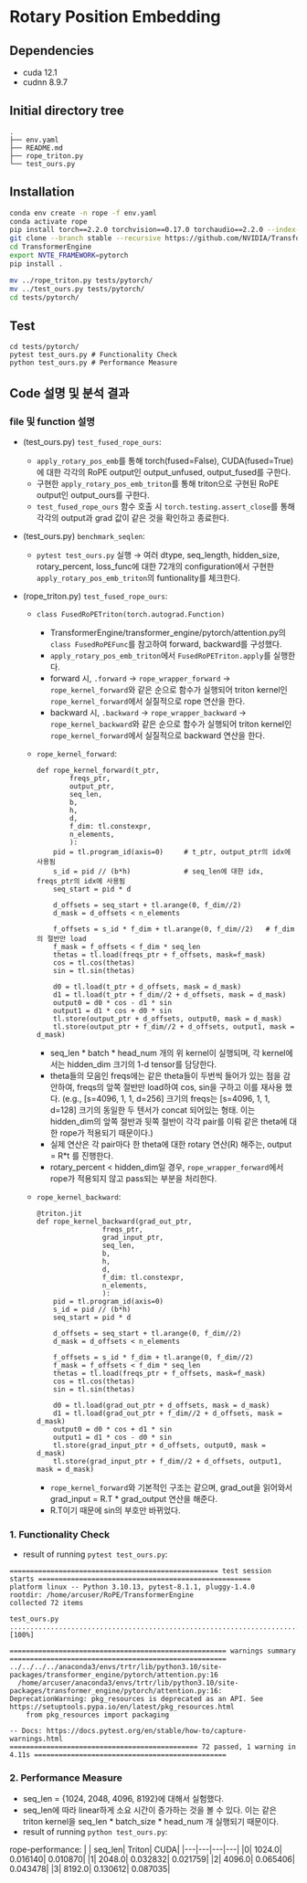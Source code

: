 # Rotary Position Embedding

## Dependencies
- cuda 12.1
- cudnn 8.9.7

## Initial directory tree
```
.
├── env.yaml
├── README.md
├── rope_triton.py
└── test_ours.py
```

## Installation
```bash
conda env create -n rope -f env.yaml
conda activate rope
pip install torch==2.2.0 torchvision==0.17.0 torchaudio==2.2.0 --index-url https://download.pytorch.org/whl/cu118
git clone --branch stable --recursive https://github.com/NVIDIA/TransformerEngine.git
cd TransformerEngine
export NVTE_FRAMEWORK=pytorch
pip install .

mv ../rope_triton.py tests/pytorch/
mv ../test_ours.py tests/pytorch/
cd tests/pytorch/
```

## Test
```
cd tests/pytorch/
pytest test_ours.py # Functionality Check 
python test_ours.py # Performance Measure
```

## Code 설명 및 분석 결과

### file 및 function 설명

- (test_ours.py) `test_fused_rope_ours`:
    - `apply_rotary_pos_emb`를 통해 torch(fused=False), CUDA(fused=True)에 대한 각각의 RoPE output인 output_unfused, output_fused를 구한다.
    - 구현한 `apply_rotary_pos_emb_triton`를 통해 triton으로 구현된 RoPE output인 output_ours를 구한다.
    - `test_fused_rope_ours` 함수 호출 시 `torch.testing.assert_close`를 통해 각각의 output과 grad 값이 같은 것을 확인하고 종료한다.

- (test_ours.py) `benchmark_seqlen`:
    - `pytest test_ours.py` 실행 &rarr; 여러 dtype, seq_length, hidden_size, rotary_percent, loss_func에 대한 72개의 configuration에서 구현한 `apply_rotary_pos_emb_triton`의 funtionality를 체크한다.

- (rope_triton.py) `test_fused_rope_ours`:
    - `class FusedRoPETriton(torch.autograd.Function)`
        - TransformerEngine/transformer_engine/pytorch/attention.py의 `class FusedRoPEFunc`를 참고하여 forward, backward를 구성했다.
        - `apply_rotary_pos_emb_triton`에서 `FusedRoPETriton.apply`를 실행한다.
        - forward 시, `.forward` &rarr; `rope_wrapper_forward` &rarr; `rope_kernel_forward`와 같은 순으로 함수가 실행되어 triton kernel인 `rope_kernel_forward`에서 실질적으로 rope 연산을 한다.
        - backward 시, `.backward` &rarr; `rope_wrapper_backward` &rarr; `rope_kernel_backward`와 같은 순으로 함수가 실행되어 triton kernel인 `rope_kernel_forward`에서 실질적으로 backward 연산을 한다.

    - `rope_kernel_forward`: 
        ```
        def rope_kernel_forward(t_ptr, 
                freqs_ptr, 
                output_ptr, 
                seq_len,
                b,
                h,
                d,
                f_dim: tl.constexpr,
                n_elements,
                ):
            pid = tl.program_id(axis=0)     # t_ptr, output_ptr의 idx에 사용됨
            s_id = pid // (b*h)             # seq_len에 대한 idx, freqs_ptr의 idx에 사용됨
            seq_start = pid * d
            
            d_offsets = seq_start + tl.arange(0, f_dim//2)
            d_mask = d_offsets < n_elements

            f_offsets = s_id * f_dim + tl.arange(0, f_dim//2)   # f_dim의 절반만 load
            f_mask = f_offsets < f_dim * seq_len
            thetas = tl.load(freqs_ptr + f_offsets, mask=f_mask)
            cos = tl.cos(thetas)
            sin = tl.sin(thetas)
            
            d0 = tl.load(t_ptr + d_offsets, mask = d_mask)
            d1 = tl.load(t_ptr + f_dim//2 + d_offsets, mask = d_mask)
            output0 = d0 * cos - d1 * sin
            output1 = d1 * cos + d0 * sin
            tl.store(output_ptr + d_offsets, output0, mask = d_mask)
            tl.store(output_ptr + f_dim//2 + d_offsets, output1, mask = d_mask)
        ```
        - seq_len * batch * head_num 개의 위 kernel이 실행되며, 각 kernel에서는 hidden_dim 크기의 1-d tensor를 담당한다.
        - theta들의 모음인 freqs에는 같은 theta들이 두번씩 들어가 있는 점을 감안하여, freqs의 앞쪽 절반만 load하여 cos, sin을 구하고 이를 재사용 했다. (e.g., [s=4096, 1, 1, d=256] 크기의 freqs는 [s=4096, 1, 1, d=128] 크기의 동일한 두 텐서가 concat 되어있는 형태. 이는 hidden_dim의 앞쪽 절반과 뒷쪽 절반이 각각 pair를 이뤄 같은 theta에 대한 rope가 적용되기 때문이다.)
        - 실제 연산은 각 pair마다 한 theta에 대한 rotary 연산(R) 해주는, output = R*t 를 진행한다.
        - rotary_percent < hidden_dim일 경우, `rope_wrapper_forward`에서 rope가 적용되지 않고 pass되는 부분을 처리한다.
    - `rope_kernel_backward`: 
        ```
        @triton.jit
        def rope_kernel_backward(grad_out_ptr, 
                        freqs_ptr, 
                        grad_input_ptr, 
                        seq_len,
                        b,
                        h,
                        d,
                        f_dim: tl.constexpr,
                        n_elements,
                        ):
            pid = tl.program_id(axis=0)
            s_id = pid // (b*h)
            seq_start = pid * d
            
            d_offsets = seq_start + tl.arange(0, f_dim//2)
            d_mask = d_offsets < n_elements

            f_offsets = s_id * f_dim + tl.arange(0, f_dim//2)
            f_mask = f_offsets < f_dim * seq_len
            thetas = tl.load(freqs_ptr + f_offsets, mask=f_mask)
            cos = tl.cos(thetas)
            sin = tl.sin(thetas)
            
            d0 = tl.load(grad_out_ptr + d_offsets, mask = d_mask)
            d1 = tl.load(grad_out_ptr + f_dim//2 + d_offsets, mask = d_mask)
            output0 = d0 * cos + d1 * sin
            output1 = d1 * cos - d0 * sin
            tl.store(grad_input_ptr + d_offsets, output0, mask = d_mask)
            tl.store(grad_input_ptr + f_dim//2 + d_offsets, output1, mask = d_mask)
        ```
        - `rope_kernel_forward`와 기본적인 구조는 같으며, grad_out을 읽어와서 grad_input = R.T * grad_output 연산을 해준다.
        -  R.T이기 때문에 sin의 부호만 바뀌었다.

### 1. Functionality Check
- result of running `pytest test_ours.py`:
```
=================================================== test session starts ====================================================
platform linux -- Python 3.10.13, pytest-8.1.1, pluggy-1.4.0
rootdir: /home/arcuser/RoPE/TransformerEngine
collected 72 items                                                                                                         

test_ours.py ........................................................................                                [100%]

===================================================== warnings summary =====================================================
../../../../anaconda3/envs/trtr/lib/python3.10/site-packages/transformer_engine/pytorch/attention.py:16
  /home/arcuser/anaconda3/envs/trtr/lib/python3.10/site-packages/transformer_engine/pytorch/attention.py:16: DeprecationWarning: pkg_resources is deprecated as an API. See https://setuptools.pypa.io/en/latest/pkg_resources.html
    from pkg_resources import packaging

-- Docs: https://docs.pytest.org/en/stable/how-to/capture-warnings.html
============================================== 72 passed, 1 warning in 4.11s ===============================================
```

### 2. Performance Measure
- seq_len = {1024, 2048, 4096, 8192}에 대해서 실험했다. 
- seq_len에 따라 linear하게 소요 시간이 증가하는 것을 볼 수 있다. 이는 같은 triton kernel을 seq_len * batch_size * head_num 개 실행되기 때문이다.
- result of running `python test_ours.py`:

rope-performance:
| | seq_len|    Triton|      CUDA|
|---|---|---|---|
|0|  1024.0|  0.016140|  0.010870|
|1|  2048.0|  0.032832|  0.021759|
|2|  4096.0|  0.065406|  0.043478|
|3|  8192.0|  0.130612|  0.087035|